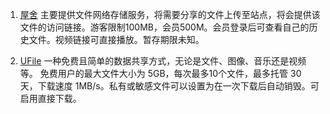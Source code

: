 1. [屋舍](http://www.uhsea.com/)
主要提供文件网络存储服务，将需要分享的文件上传至站点，将会提供该文件的访问链接。游客限制100MB，会员500M。会员登录后可查看自己的历史文件。视频链接可直接播放。暂存期限未知。

2. [UFile](https://ufile.io/) 
一种免费且简单的数据共享方式，无论是文件、图像、音乐还是视频等。 免费用户的最大文件大小为 5GB，每次最多10个文件，最多托管 30 天，下载速度 1MB/s。私有或敏感文件可以设置为在一次下载后自动销毁。可启用直接下载。
